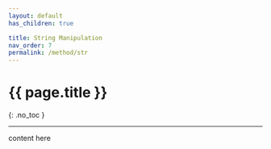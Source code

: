 ```yaml
---
layout: default
has_children: true

title: String Manipulation
nav_order: 7
permalink: /method/str
---
```


# {{ page.title }}

{: .no_toc }



---

content here
